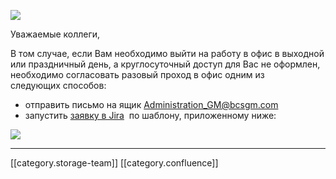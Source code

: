 ![](images/storage/kalendar.png)

Уважаемые коллеги, 

В том случае, если Вам необходимо выйти на работу в офис в выходной или праздничный день, а круглосуточный доступ для Вас не оформлен, необходимо согласовать разовый проход в офис одним из следующих способов: 


* отправить письмо на ящик [Administration_GM@bcsgm.com](mailto:Administration_GM@bcsgm.com)
* запустить [заявку в Jira](http://jira/secure/CreateIssue.jspa?pid=16200&issuetype=3)  по шаблону, приложенному ниже:

![](images/storage/image2021-2-15_20-0-38.png)











*****

[[category.storage-team]] 
[[category.confluence]] 
